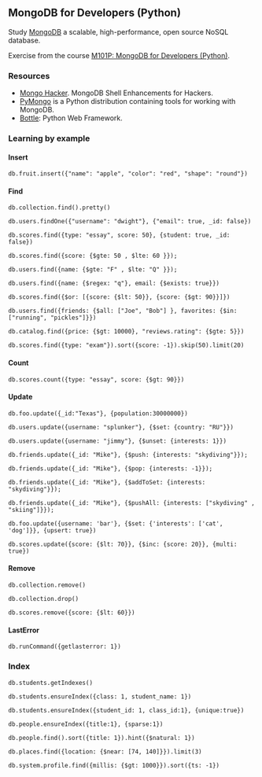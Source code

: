 ## MongoDB for Developers (Python)

Study [MongoDB] a scalable, high-performance, open source NoSQL database.

Exercise from the course [M101P: MongoDB for Developers (Python)].



### Resources

- [Mongo Hacker]. MongoDB Shell Enhancements for Hackers.
- [PyMongo] is a Python distribution containing tools for working with MongoDB.
- [Bottle]: Python Web Framework.



### Learning by example

#### Insert

    db.fruit.insert({"name": "apple", "color": "red", "shape": "round"})


#### Find

    db.collection.find().pretty()

    db.users.findOne({"username": "dwight"}, {"email": true, _id: false})

    db.scores.find({type: "essay", score: 50}, {student: true, _id: false})

    db.scores.find({score: {$gte: 50 , $lte: 60 }});

    db.users.find({name: {$gte: "F" , $lte: "Q" }});

    db.users.find({name: {$regex: "q"}, email: {$exists: true}})

    db.scores.find({$or: [{score: {$lt: 50}}, {score: {$gt: 90}}]})

    db.users.find({friends: {$all: ["Joe", "Bob"] }, favorites: {$in: ["running", "pickles"]}})

    db.catalog.find({price: {$gt: 10000}, "reviews.rating": {$gte: 5}})

    db.scores.find({type: "exam"}).sort({score: -1}).skip(50).limit(20)


#### Count

    db.scores.count({type: "essay", score: {$gt: 90}})


#### Update

    db.foo.update({_id:"Texas"}, {population:30000000})

    db.users.update({username: "splunker"}, {$set: {country: "RU"}})

    db.users.update({username: "jimmy"}, {$unset: {interests: 1}})

    db.friends.update({_id: "Mike"}, {$push: {interests: "skydiving"}});

    db.friends.update({_id: "Mike"}, {$pop: {interests: -1}});

    db.friends.update({_id: "Mike"}, {$addToSet: {interests: "skydiving"}});

    db.friends.update({_id: "Mike"}, {$pushAll: {interests: ["skydiving" , "skiing"]}});

    db.foo.update({username: 'bar'}, {$set: {'interests': ['cat', 'dog']}}, {upsert: true})

    db.scores.update({score: {$lt: 70}}, {$inc: {score: 20}}, {multi: true})


#### Remove

    db.collection.remove()

    db.collection.drop()

    db.scores.remove({score: {$lt: 60}})


#### LastError

    db.runCommand({getlasterror: 1})


### Index

    db.students.getIndexes()

    db.students.ensureIndex({class: 1, student_name: 1})

    db.students.ensureIndex({student_id: 1, class_id:1}, {unique:true})

    db.people.ensureIndex({title:1}, {sparse:1})

    db.people.find().sort({title: 1}).hint({$natural: 1})

    db.places.find({location: {$near: [74, 140]}}).limit(3)

    db.system.profile.find({millis: {$gt: 1000}}).sort({ts: -1})



[MongoDB]: http://www.mongodb.org/
[M101P: MongoDB for Developers (Python)]: https://education.10gen.com/courses/10gen/M101P/2013_Spring/about
[Mongo Hacker]: http://tylerbrock.github.com/mongo-hacker/
[PyMongo]: http://api.mongodb.org/python/current/
[Bottle]: http://bottlepy.org/
